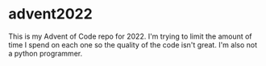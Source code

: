 # advent2022

This is my Advent of Code repo for 2022. I'm trying to limit the amount of time I spend on each one so the quality of the code isn't great. I'm also not a python programmer.
